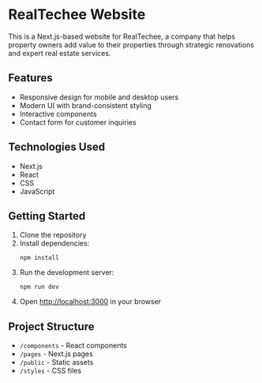 # RealTechee Website

This is a Next.js-based website for RealTechee, a company that helps property owners add value to their properties through strategic renovations and expert real estate services.

## Features

- Responsive design for mobile and desktop users
- Modern UI with brand-consistent styling
- Interactive components
- Contact form for customer inquiries

## Technologies Used

- Next.js
- React
- CSS
- JavaScript

## Getting Started

1. Clone the repository
2. Install dependencies:
   ```
   npm install
   ```
3. Run the development server:
   ```
   npm run dev
   ```
4. Open [http://localhost:3000](http://localhost:3000) in your browser

## Project Structure

- `/components` - React components
- `/pages` - Next.js pages
- `/public` - Static assets
- `/styles` - CSS files